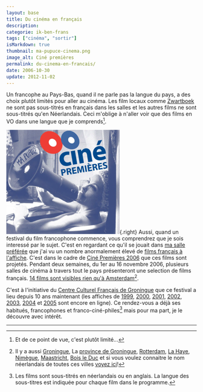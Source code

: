 ```yaml
---
layout: base
title: Du cinéma en français
description: 
categorie: ik-ben-frans
tags: ["cinéma", "sortir"]
isMarkdown: true
thumbnail: ma-pupuce-cinema.png
image_alt: Ciné premières
permalink: du-cinema-en-francais/
date: 2006-10-30
update: 2012-11-02
---
```




Un francophe au Pays-Bas, quand il ne parle pas la langue du pays, a des choix plutôt limités pour aller au cinéma. Les film locaux comme [Zwartboek](http://www.cinema.nl/cinema/movies/index.jsp?movies=29380711) ne sont pas sous-titrés en français dans les salles et les autres films ne sont sous-titrés qu'en Néerlandais. Ceci m'oblige à n'aller voir que des films en VO dans une langue que je comprends[^1].

![Ciné premières](ma-pupuce-cinema.png){.right}
Aussi, quand un festival du film francophone commence, vous comprendrez que je sois interessé par le sujet. C'est en regardant ce qu'il se jouait dans [ma salle préférée](http://web.archive.org/web/20060518123402/http://www.pathe.nl/fotos.asp?t=B&bios_id=2&nav_id=94) que j'ai vu un nombre anormalement élevé de [films français à l'affiche](http://pathe.nl/specials.asp?bios_id=2&cat=Frans). C'est dans le cadre de [Ciné Premières 2006](http://www.cinepremieres.nl/) que ces films sont projetés. Pendant deux semaines, du 1er au 16 novembre 2006, plusieurs salles de cinéma à travers tout le pays présenteront une selection de films français. [14 films sont visibles rien qu'à Amsterdam](http://www.cinepremieres.nl/2006/programma.php?id=4&taal=nl&idroot=310)[^2].

C'est à l'initiative du [Centre Culturel Français de Groningue](http://www.let.rug.nl/ccf/) que ce festival a lieu depuis 10 ans maintenant (les affiches de [1999](http://www.cinepremieres.nl/1999/), [2000](http://www.cinepremieres.nl/2000/), [2001](http://www.cinepremieres.nl/2001/), [2002](http://www.cinepremieres.nl/2002/), [2003](http://www.cinepremieres.nl/2003/), [2004](http://www.cinepremieres.nl/2004/) et [2005](http://www.cinepremieres.nl/2005/) sont encore en ligne). Ce rendez-vous a déjà ses habitués, francophones et franco-ciné-philes[^3] mais pour ma part, je le découvre avec intérêt.

---
[^1]: Et de ce point de vue, c'est plutôt limité...
[^2]: Il y a aussi [Groningue](http://www.cinepremieres.nl/2006/programma.php?id=1&taal=fr&idroot=309), La [province de Groningue](http://www.cinepremieres.nl/2006/programma.php?id=3&taal=fr&idroot=309), [Rotterdam](http://www.cinepremieres.nl/2006/programma.php?id=7&taal=fr&idroot=309), [La Haye](http://www.cinepremieres.nl/2006/programma.php?id=2&taal=fr&idroot=309), [Nimègue](http://www.cinepremieres.nl/2006/programma.php?id=6&taal=fr&idroot=309), [Maastricht](http://www.cinepremieres.nl/2006/programma.php?id=10&taal=fr&idroot=309), [Bois le Duc](http://www.cinepremieres.nl/2006/programma.php?id=11&taal=fr&idroot=309) et si vous voulez connaitre le nom néerlandais de toutes ces villes [voyez ici](/le-nom-des-villes)! 
[^3]: Les films sont sous-titrés en néerlandais ou en anglais. La langue des sous-titres est indiquée pour chaque film dans le programme.